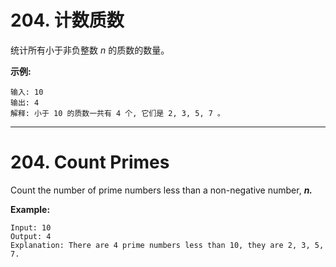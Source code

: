 # 204. 计数质数

统计所有小于非负整数 *n* 的质数的数量。

**示例:**

```()
输入: 10
输出: 4
解释: 小于 10 的质数一共有 4 个, 它们是 2, 3, 5, 7 。
```

***

# 204. Count Primes

Count the number of prime numbers less than a non-negative number, ***n.***

**Example:**

```()
Input: 10
Output: 4
Explanation: There are 4 prime numbers less than 10, they are 2, 3, 5, 7.
```
